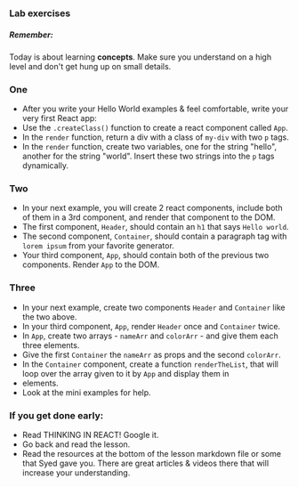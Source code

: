 ### Lab exercises

##### Remember:
Today is about learning **concepts**. Make sure you understand on a high level and don't get hung up on small details.

### One
- After you write your Hello World examples & feel comfortable, write your very first React app:
- Use the `.createClass()` function to create a react component called `App`.
- In the `render` function, return a div with a class of `my-div` with two `p` tags.
- In the `render` function, create two variables, one for the string "hello", another for the string "world". Insert these two strings into the `p` tags dynamically.


### Two
- In your next example, you will create 2 react components, include both of them in a 3rd component, and render that component to the DOM.
- The first component, `Header`, should contain an `h1` that says `Hello world`.
- The second component, `Container`, should contain a paragraph tag with `lorem ipsum` from your favorite generator.
- Your third component, `App`, should contain both of the previous two components. Render `App` to the DOM.


### Three
- In your next example, create two components `Header` and `Container` like the two above.
- In your third component, `App`, render `Header` once and `Container` twice.
- In `App`, create two arrays - `nameArr` and `colorArr` - and give them each three elements.
- Give the first `Container` the `nameArr` as props and the second `colorArr`.
- In the `Container` component, create a function `renderTheList`, that will loop over the array given to it by `App` and display them in <li> elements.
- Look at the mini examples for help.

### If you get done early:
- Read THINKING IN REACT! Google it.
- Go back and read the lesson. 
- Read the resources at the bottom of the lesson markdown file or some that Syed gave you. There are great articles & videos there that will increase your understanding.
